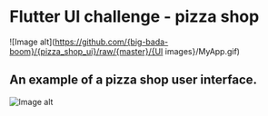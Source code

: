 # Flutter UI challenge - pizza shop

![Image alt](https://github.com/{big-bada-boom}/{pizza_shop_ui}/raw/{master}/{UI images}/MyApp.gif)

## An example of a pizza shop user interface.
![Image alt](https://github.com/{username}/{repository}/raw/{branch}/{path}/image.png)
